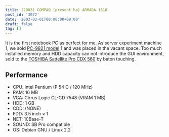 ```yaml
---
title: (2003) COMPAQ (present hp) ARMADA 1510
post_id: '3072'
date: '2003-02-01T00:00:00+09:00'
draft: false
tag: []
---
```


It is the first notebook PC as perfect for me. As server experiment machine 1, we sold [PC-9821 model](/pc-9821) 1 and was placed in the vacant space. Too much installed memory and HDD capacity can not introduce the GUI environment, sold to the [TOSHIBA Sattellite Pro CDX 560](/cdx560) by baton touching.

## Performance

*   CPU: intel Pentium (P 54 C / 120 MHz)
*   RAM: 16 MB
*   VGA: Cirrus Logic CL-GD 7548 (VRAM 1 MB)
*   HDD: 1 GB
*   CDD: (NONE)
*   FDD: 3.5 inch × 1
*   NET: 10Base-T
*   SOUND: SB Pro compatible
*   OS: Debian GNU / Linux 2.2